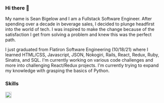 ### Hi there 👋

My name is Sean Bigelow and I am a Fullstack Software Engineer. After spending over a decade in beverage sales, I decided to plunge headfirst into the world of tech.  I was inspired to make the change because of the satisfaction I get from solving a problem and knew this was the perfect path.


I just graduated from Flatiron Software Engineering (10/18/21) where I learned HTML/CSS, Javascript, JSON, Nokogiri, Rails, React, Redux, Ruby, Sinatra, and SQL.
I'm currently working on various code challenges and more into challenging React/Redux projects.
I'm currently trying to expand my knowledge with grasping the basics of Python. 

### Skills
<img height='20' src="https://cdn.jsdelivr.net/gh/devicons/devicon/icons/react/react-original-wordmark.svg" />



<!--
**sbigelo/sbigelo** is a ✨ _special_ ✨ repository because its `README.md` (this file) appears on your GitHub profile.

Here are some ideas to get you started:

- 🔭 I’m currently working on ...
- 🌱 I’m currently learning ...
- 👯 I’m looking to collaborate on ...
- 🤔 I’m looking for help with ...
- 💬 Ask me about ...
- 📫 How to reach me: ...
- 😄 Pronouns: ...
- ⚡ Fun fact: ...
-->
